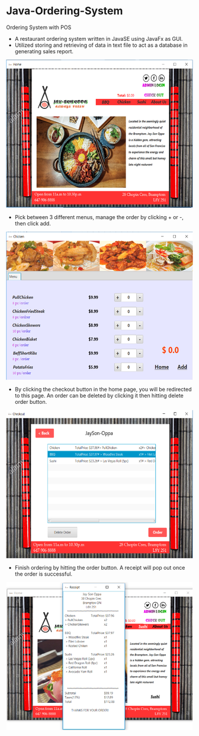 # Java-Ordering-System
Ordering System with POS

- A restaurant ordering system written in JavaSE using JavaFx as GUI.
- Utilized storing and retrieving of data in text file to act as a database in generating sales report.

<p align="center">
  <img src="ScreenShot/index.png" height="400px" width="800px">
</p>

- Pick between 3 different menus, manage the order by clicking + or -, then click add.
<p align="center">
  <img src="ScreenShot/order.png" height="400px" width="800px">
</p>

- By clicking the checkout button in the home page, you will be redirected to this page. An order can be deleted by clicking it then hitting delete order button.
<p align="center">
  <img src="ScreenShot/checkout.png" height="400px" width="800px">
</p>

- Finish ordering by hitting the order button. A receipt will pop out once the order is successful.
<p align="center">
  <img src="ScreenShot/receipt.png" height="400px" width="800px">
</p>





